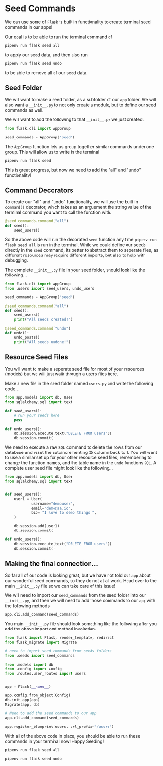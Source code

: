 # Seed Commands

We can use some of `Flask's` built in functionality to create terminal seed
commands in our apps!

Our goal is to be able to run the terminal command of 
```terminal
pipenv run flask seed all 
```
to apply our seed data, and then also run 
```terminal
pipenv run flask seed undo 
```
to be able to remove all of our seed data.

## Seed Folder

We will want to make a seed folder, as a subfolder of our `app` folder.  We will
also want a `__init__.py` to not only create a module, but to define our seed
commands as well.

We will want to add the following to that `__init__.py` we just created.

```python
from flask.cli import AppGroup

seed_commands = AppGroup("seed")
```

The `AppGroup` function lets us group together similar commands under one group.
This will allow us to write in the terminal
```terminal
pipenv run flask seed
```
This is great progress, but now we need to add the "all" and "undo"
functionality!



## Command Decorators


To create our "all" and "undo" functionality, we will use the built in
`command()` decorator, which takes as an arguement the string value of the
terminal command you want to call the function with.  


```python
@seed_commands.command("all")
def seed():
    seed_users()
```

So the above code will run the decorated `seed` function any time `pipenv run
flask seed all` is run in the terminal.  While we could define our seeds
directly in the `seed` command, its better to abstract them to seperate files,
as different resources may require different imports, but also to help with
debugging.  

The complete `__init__.py` file in your seed folder, should look like the
following...

```python
from flask.cli import AppGroup
from .users import seed_users, undo_users

seed_commands = AppGroup("seed")

@seed_commands.command("all")
def seed():
    seed_users()
    print("All seeds created!")

@seed_commands.command("undo")
def undo():
    undo_posts()
    print("All seeds undone!")
```


## Resource Seed Files


You will want to make a seperate seed file for most of your resources (models)
but we will just walk through a users files here.  

Make a new file in the seed folder named `users.py` and write the following
code...

```python
from app.models import db, User
from sqlalchemy.sql import text

def seed_users():
    # run your seeds here
    pass

def undo_users():
    db.session.execute(text("DELETE FROM users"))
    db.session.commit()
```

We need to execute a raw `SQL` command to delete the rows from our database and
reset the autoincrementing `ID` column back to 1.  You will want to use a
similar set up for your other resource seed files, remembering to change the
function names, and the table name in the `undo` functions `SQL`.  A complete
user seed file might look like the following...


```python
from app.models import db, User
from sqlalchemy.sql import text


def seed_users():
    user1 = User(
            username="demouser",
            email="demo@aa.io",
            bio= "I love to demo things!",
    )

    db.session.add(user1)
    db.session.commit()

def undo_users():
    db.session.execute(text("DELETE FROM users"))
    db.session.commit()
```


## Making the final connection...


So far all of our code is looking great, but we have not told our `app` about
our wonderful seed commands, so they do not at all work.  Head over to the main
`__init__.py` file so we can take care of this issue!

We will need to import our `seed_commands` from the seed folder into our
`__init__.py`, and then we will need to add those commands to our `app` with the
following methods

```python
app.cli.add_command(seed_commands)
```

You main `__init__.py` file should look something like the following after you
add the above import and method invokation.  

```python
from flask import Flask, render_template, redirect
from flask_migrate import Migrate

# need to import seed commands from seeds folders
from .seeds import seed_commands

from .models import db
from .config import Config
from .routes.user_routes import users


app = Flask(__name__)

app.config.from_object(Config)
db.init_app(app)
Migrate(app, db)

# Need to add the seed commands to our app
app.cli.add_command(seed_commands)

app.register_blueprint(users, url_prefix="/users")
```

With all of the above code in place, you should be able to run these commands in
your terminal now!  Happy Seeding!


```terminal
pipenv run flask seed all 

pipenv run flask seed undo 
```